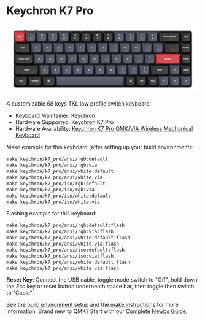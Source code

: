 # Keychron K7 Pro

![Keychron K7 Pro](https://github.com/Keychron/ProductImage/blob/main/K_Pro/k7_pro.jpg?raw=true)

A customizable 68 keys TKL low profile switch keyboard.

* Keyboard Maintainer: [Keychron](https://github.com/keychron)
* Hardware Supported: Keychron K7 Pro
* Hardware Availability: [Keychron K7 Pro QMK/VIA Wireless Mechanical Keyboard](https://www.keychron.com/products/keychron-k7-pro-qmk-via-wireless-custom-mechanical-keyboard)

Make example for this keyboard (after setting up your build environment):

    make keychron/k7_pro/ansi/rgb:default
    make keychron/k7_pro/ansi/rgb:via
    make keychron/k7_pro/ansi/white:default
    make keychron/k7_pro/ansi/white:via
    make keychron/k7_pro/iso/rgb:default
    make keychron/k7_pro/iso/rgb:via
    make keychron/k7_pro/iso/white:default
    make keychron/k7_pro/iso/white:via

Flashing example for this keyboard:

    make keychron/k7_pro/ansi/rgb:default:flash
    make keychron/k7_pro/ansi/rgb:via:flash
    make keychron/k7_pro/ansi/white:default:flash
    make keychron/k7_pro/ansi/white:via:flash
    make keychron/k7_pro/ansi/iso:default:flash
    make keychron/k7_pro/ansi/iso:via:flash
    make keychron/k7_pro/ansi/white:default:flash
    make keychron/k7_pro/ansi/white:via:flash

**Reset Key**: Connect the USB cable, toggle mode switch to "Off", hold down the *Esc* key or reset button underneath space bar, then toggle then switch to "Cable".

See the [build environment setup](https://docs.qmk.fm/#/getting_started_build_tools) and the [make instructions](https://docs.qmk.fm/#/getting_started_make_guide) for more information. Brand new to QMK? Start with our [Complete Newbs Guide](https://docs.qmk.fm/#/newbs).
